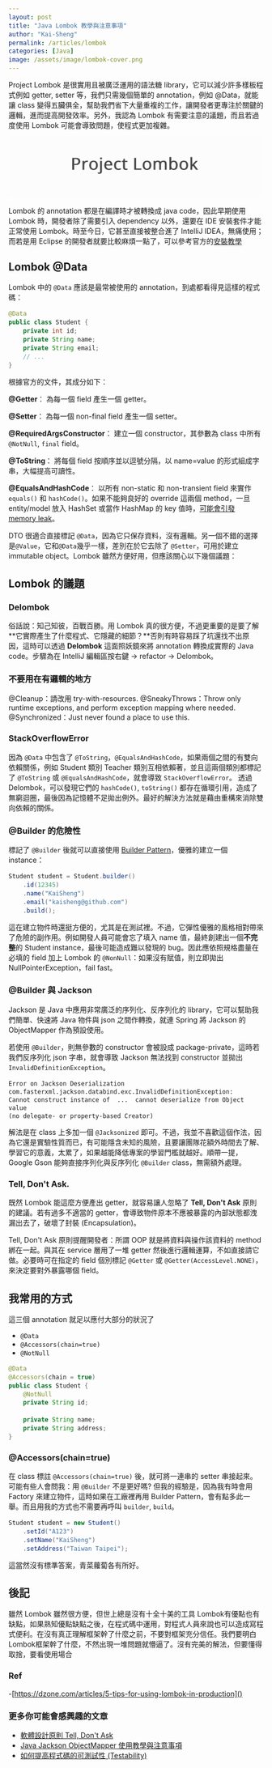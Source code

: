 ```yaml
---
layout: post
title: "Java Lombok 教學與注意事項"
author: "Kai-Sheng"
permalink: /articles/lombok
categories: [Java]
image: /assets/image/lombok-cover.png
--- 
```


Project Lombok 是很實用且被廣泛運用的語法糖 library，它可以減少許多樣板程式例如 getter, setter 等，我們只需幾個簡單的 annotation，例如 @Data，就能讓 class 變得五臟俱全，幫助我們省下大量重複的工作，讓開發者更專注於關鍵的邏輯，進而提高開發效率。另外，我認為 Lombok 有需要注意的議題，而且若過度使用 Lombok 可能會導致問題，使程式更加複雜。


![lombok](/assets/image/lombok-title.png)


Lombok 的 annotation 都是在編譯時才被轉換成 java code，因此早期使用 Lombok 時，開發者除了需要引入 dependency 以外，還要在 IDE 安裝套件才能正常使用 Lombok。時至今日，它甚至直接被整合進了 IntelliJ IDEA，無痛使用；而若是用 Eclipse 的開發者就要比較麻煩一點了，可以參考官方的[安裝教學](https://projectlombok.org/setup/eclipse)

## **Lombok @Data**
Lombok 中的 `@Data` 應該是最常被使用的 annotation，到處都看得見這樣的程式碼：

```java
@Data
public class Student {
    private int id;
    private String name;
    private String email; 
    // ...
}
```

根據官方的文件，其成分如下：

**@Getter**： 為每一個 field 產生一個 getter。

**@Setter**： 為每一個 non-final field 產生一個 setter。

**@RequiredArgsConstructor**： 建立一個 constructor，其參數為 class 中所有 `@NotNull`, `final` field。

**@ToString**： 將每個 field 按順序並以逗號分隔，以 name=value 的形式組成字串，大幅提高可讀性。

**@EqualsAndHashCode**： 以所有 non-static 和 non-transient field 來實作 `equals()` 和 `hashCode()`。如果不能夠良好的 override 這兩個 method，一旦 entity/model 放入 HashSet 或當作 HashMap 的 key 值時，[可能會引發 memory leak](https://www.baeldung.com/java-memory-leaks#3-improper-equals-and-hashcode-implementations)。
 
DTO 很適合直接標記 `@Data`，因為它只保存資料，沒有邏輯。另一個不錯的選擇是`@Value`，它和`@Data`幾乎一樣，差別在於它去除了 `@Setter`，可用於建立 immutable object。Lombok 雖然方便好用，但應該關心以下幾個議題：

## **Lombok 的議題**

### **Delombok**
俗話說：知己知彼，百戰百勝。用 Lombok 真的很方便，不過更重要的是要了解**它實際產生了什麼程式、它隱藏的細節？**否則有時容易踩了坑還找不出原因，這時可以透過 **Delombok** 這面照妖鏡來將 annotation 轉換成實際的 Java code。步驟為在 IntelliJ 編輯區按右鍵 → refactor → Delombok。

### **不要用在有邏輯的地方**
@Cleanup：請改用 try-with-resources.
@SneakyThrows：Throw only runtime exceptions, and perform exception mapping where needed.
@Synchronized：Just never found a place to use this.

### **StackOverflowError**
因為 `@Data` 中包含了 `@ToString`，`@EqualsAndHashCode`，如果兩個之間的有雙向依賴關係，例如 Student 類別 Teacher 類別互相依賴著，並且這兩個類別都標記了 `@ToString` 或 `@EqualsAndHashCode`，就會導致 `StackOverflowError`。
透過 Delombok，可以發現它們的 `hashCode()`, `toString()` 都存在循環引用，造成了無窮迴圈，最後因為記憶體不足拋出例外。最好的解決方法就是藉由重構來消除雙向依賴的關係。

### **@Builder 的危險性**
標記了 `@Builder` 後就可以直接使用 [Builder Pattern](https://en.wikipedia.org/wiki/Builder_pattern)，優雅的建立一個 instance：
```java
Student student = Student.builder()
    .id(12345)
    .name("KaiSheng")
    .email("kaisheng@github.com")
    .build();
```
這在建立物件時還挺方便的，尤其是在測試裡。不過，它彈性優雅的風格相對帶來了危險的副作用。例如開發人員可能會忘了填入 name 值，最終創建出一個**不完整**的 Student instance，最後可能造成難以發現的 bug。因此應依照規格盡量在必填的 field 加上 Lombok 的 `@NonNull`：如果沒有賦值，則立即拋出 NullPointerException，fail fast。

### **@Builder 與 Jackson**
Jackson 是 Java 中應用非常廣泛的序列化、反序列化的 library，它可以幫助我們簡單、快速將 Java 物件與 json 之間作轉換，就連 Spring 將 Jackson 的 ObjectMapper 作為預設使用。

若使用 `@Builder`，則無參數的 constructor 會被設成 package-private，這時若我們反序列化 json 字串，就會導致 Jackson 無法找到 constructor 並拋出 `InvalidDefinitionException`。

```
Error on Jackson Deserialization
com.fasterxml.jackson.databind.exc.InvalidDefinitionException: 
Cannot construct instance of  ...  cannot deserialize from Object value 
(no delegate- or property-based Creator)
```

解法是在 class 上多加一個 `@Jacksonized` 即可。不過，我並不喜歡這個作法，因為它還是實驗性質而已，有可能隱含未知的風險，且要讓團隊花額外時間去了解、學習它的意義，太累了，如果越能降低專案的學習門檻就越好。順帶一提，Google Gson 能夠直接序列化與反序列化 `@Builder` class，無需額外處理。

### **Tell, Don't Ask.**
既然 Lombok 能這麼方便產出 getter，就容易讓人忽略了 **Tell, Don't Ask** 原則的建議。若有過多不適當的 getter，會導致物件原本不應被暴露的內部狀態都洩漏出去了，破壞了封裝 (Encapsulation)。

Tell, Don't Ask 原則提醒開發者：所謂 OOP 就是將資料與操作該資料的 method 綁在一起。與其在 service 層用了一堆 getter 然後進行邏輯運算，不如直接請它做。必要時可在指定的 field 個別標記 `@Getter` 或 `@Getter(AccessLevel.NONE)`，來決定要對外暴露哪個 field。

## **我常用的方式**
這三個 annotation 就足以應付大部分的狀況了
- `@Data`
- `@Accessors(chain=true)`
- `@NotNull`

```java
@Data
@Accessors(chain = true)
public class Student {
    @NotNull
    private String id;

    private String name;
    private String address; 
}
```


### **@Accessors(chain=true)**
在 class 標註 `@Accessors(chain=true)` 後，就可將一連串的 setter 串接起來。可能有些人會問我：用 `@Builder` 不是更好嗎? 
但我的經驗是，因為我有時會用 Factory 來建立物件，這時如果在工廠裡再用 Builder Pattern，會有點多此一舉。而且用我的方式也不需要再呼叫 `builder`, `build`。


```java
Student student = new Student()
    .setId("A123")
    .setName("KaiSheng")
    .setAddress("Taiwan Taipei");
```

  這當然沒有標準答案，青菜蘿蔔各有所好。

## **後記**
雖然 Lombok 雖然很方便，但世上總是沒有十全十美的工具
Lombok有優點也有缺點，如果熟知優點缺點之後，在程式碼中運用，對程式人員來說也可以造成寫程式便利。在沒有真正理解框架幹了什麼之前，不要對框架充分信任。我們要明白Lombok框架幹了什麼，不然出現一堆問題就懵逼了。沒有完美的解法，但要懂得取捨，要看使用場合
 
### **Ref**
-[https://dzone.com/articles/5-tips-for-using-lombok-in-production]()

### **更多你可能會感興趣的文章**
- [軟體設計原則 Tell, Don't Ask](/articles/tell-dont-ask) 
- [Java Jackson ObjectMapper 使用教學與注意事項](/articles/object-mapper)
- [如何提高程式碼的可測試性 (Testability)](/articles/testability)